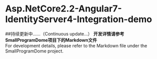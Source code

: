 # Asp.NetCore2.2-Angular7-IdentityServer4-Integration-demo
##持续更新中......（Continuous update...）
**开发详情请参考SmallProgramDome项目下的Markdown文件**  
For development details, please refer to the Markdown file under the SmallProgramDome project.